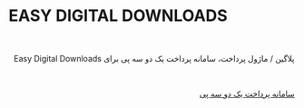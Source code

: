 # EASY DIGITAL DOWNLOADS
<br>
<p dir="rtl">
پلاگین / ماژول پرداخت، سامانه پرداخت یک دو سه پی برای Easy Digital Downloads
</p>
<br>
<p dir="rtl">
<a href="https://123pay.ir">سامانه پرداخت یک دو سه پی</a>
</p>
